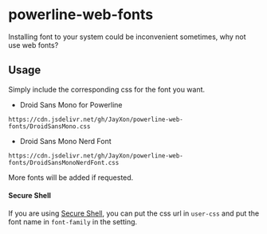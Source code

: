# powerline-web-fonts

Installing font to your system could be inconvenient sometimes, why not use web fonts?

## Usage

Simply include the corresponding css for the font you want.

* Droid Sans Mono for Powerline
```
https://cdn.jsdelivr.net/gh/JayXon/powerline-web-fonts/DroidSansMono.css
```

* Droid Sans Mono Nerd Font
```
https://cdn.jsdelivr.net/gh/JayXon/powerline-web-fonts/DroidSansMonoNerdFont.css
```

More fonts will be added if requested.

#### Secure Shell

If you are using [Secure Shell](https://chrome.google.com/webstore/detail/secure-shell/pnhechapfaindjhompbnflcldabbghjo), you can put the css url in `user-css` and put the font name in `font-family` in the setting.
